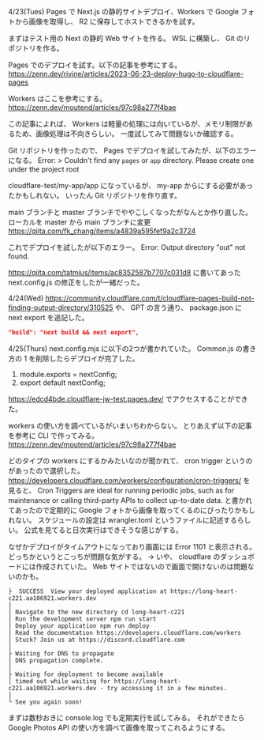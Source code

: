 4/23(Tues)
Pages で Next.js の静的サイトデプロイ、Workers で Google フォトから画像を取得し、 R2 に保存してホストできるかを試す。

まずはテスト用の Next の静的 Web サイトを作る。
WSL に構築し、 Git のリポジトリを作る。

Pages でのデプロイを試す。以下の記事を参考にする。
https://zenn.dev/rivine/articles/2023-06-23-deploy-hugo-to-cloudflare-pages

Workers はここを参考にする。
https://zenn.dev/moutend/articles/97c98a277f4bae

この記事によれば、 Workers は軽量の処理には向いているが、メモリ制限があるため、画像処理は不向きらしい。
一度試してみて問題ないか確認する。

Git リポジトリを作ったので、 Pages でデプロイを試してみたが、以下のエラーになる。
Error: > Couldn't find any `pages` or `app` directory. Please create one under the project root

cloudflare-test/my-app/app になっているが、 my-app からにする必要があったかもしれない。
いったん Git リポジトリを作り直す。

main ブランチと master ブランチでややこしくなったがなんとか作り直した。
ローカルを master から main ブランチに変更
https://qiita.com/fk_chang/items/a4839a595fef9a2c3724

これでデプロイを試したが以下のエラー。
Error: Output directory "out" not found.

https://qiita.com/tatmius/items/ac8352587b7707c031d8
に書いてあった next.config.js の修正をしたが一緒だった。

4/24(Wed)
https://community.cloudflare.com/t/cloudflare-pages-build-not-finding-output-directory/310525
や、 GPT の言う通り、 package.json に next export を追記した。

```json
"build": "next build && next export",
```

4/25(Thurs)
next.config.mjs に以下の2つが書かれていた。 Common.js の書き方の 1 を削除したらデプロイが完了した。
1. module.exports = nextConfig;
2. export default nextConfig;

https://edcd4bde.cloudflare-jw-test.pages.dev/
でアクセスすることができた。

workers の使い方を調べているがいまいちわからない。
とりあえず以下の記事を参考に CLI で作ってみる。
https://zenn.dev/moutend/articles/97c98a277f4bae

どのタイプの workers にするかみたいなのが聞かれて、 cron trigger というのがあったので選択した。
https://developers.cloudflare.com/workers/configuration/cron-triggers/ を見ると、
Cron Triggers are ideal for running periodic jobs, such as for maintenance or calling third-party APIs to collect up-to-date data.
と書かれてあったので定期的に Google フォトから画像を取ってくるのにぴったりかもしれない。
スケジュールの設定は wrangler.toml というファイルに記述するらしい。
公式を見てると日次実行はできそうな感じがする。

なぜかデプロイがタイムアウトになっており画面には Error 1101 と表示される。
どっちかというとこっちが問題な気がする。
→ いや、 cloudflare のダッシュボードには作成されていた。 Web サイトではないので画面で開けないのは問題ないのかも。

```
├  SUCCESS  View your deployed application at https://long-heart-c221.aa106921.workers.dev
│ 
│ Navigate to the new directory cd long-heart-c221
│ Run the development server npm run start
│ Deploy your application npm run deploy
│ Read the documentation https://developers.cloudflare.com/workers
│ Stuck? Join us at https://discord.cloudflare.com
│ 
├ Waiting for DNS to propagate 
│ DNS propagation complete.
│ 
├ Waiting for deployment to become available 
│ timed out while waiting for https://long-heart-c221.aa106921.workers.dev - try accessing it in a few minutes.
│ 
╰ See you again soon! 
```

まずは数秒おきに console.log でも定期実行を試してみる。
それができたら Google Photos API の使い方を調べて画像を取ってこれるようにする。